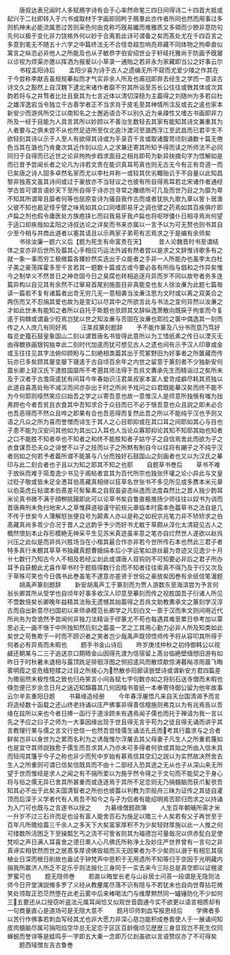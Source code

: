 <!-- { "loadSidebar": true } -->
　　唐叔达表兄闻时人多赋鴈字诗有会于心率然命笔三四日间得诗二十四首大抵或起兴于二社即转入于六书或取材于字画即囘盻于鴈羣此亦作者所同也然而用事过多则机神未必能流属思过苦则采色何由克称巧旣易纎而难雅质又多顇而少腴非意防句先何以极于变化非力饶格外何以妙于合离若此诗可谓备之矣而髙处尤在千四百言之多意到笔无不随五十六字之中篇终法无不合怪竒超忽响亮昻藏不同体物之拘牵直似寓言之纵恣必非他人之所能及也从子敏恭字伯安绍世业于轩岐托雅尚于防画予旣屡以诊视为烦渠亦邀以挥洒为报爰以小草录一通贻之若非永为家藏即当公之好事云尔
　　书程孟阳诗后
　　孟阳少喜为诗于古人之遗编无所不窥而尤爱少陵之作其在于今尝称李献吉虽规规摹拟而才气实非余人所及也甫冠即弃去经生之学而一意读古诗文久之豁然上自汉魏下逮北宋诸作者靡不穷其所诣至苏长公往往或斆其体或次其韵若将与之并骛者比壮且衰其为七言近体以清切深穏为主葢得之刘随州为多若曰杜之雄浑逸宕当令独立千古善学者正不当求肖于皮毛至其神情所注反或去之逺也家本新安少而游呉所交江以南知名之士邂逅语合不以别久近为亲疎性又嗜古书画即非力所及一经于目能为人具言其所以妙顾以不善治生数轻去其家有能知其诗文兼重其为人者要与之俱未尝不从也然足迹所至仅北逾汴渡河至潞西浮江至武昌而已君平生不欲轻刻其诗以示于人至人有欲得其诗或为手录百千言或取诸腹笥顷刻诵数十篇无倦色当其在潞也乃肯彚次其近作刻以应人之求兼还寄其所知予得而读之所师法不必同同归于自得而已近世之论非拘拘步趋求面目之相肖即苟为新异抉摘句字为悟解如是而已昔予尝闻长者之论凡为诗若文贵在能识真耳苟真也则无古无今有正有竒道一而已矣唐之诗人固多卓然名家而尤以李杜并称一或较其优劣輙贻讥于不自量以此知昌黎非独髙文虽其诗间或过于豪放亦不当轻议之也彼有所自得焉耳若北宋诸作者通经学古皆可谓言语妙天下至所自得于诗亦岂寻常之雕缋所可几及而世乃目之为靡为卑不知其所谓卑且靡者何等也屈原变诗为骚自我作古而或者犹执九歌九章以訾卜居渔父彼不知也曷足怪乎譬之味焉如其众口同嗜即易牙之调也譬之药焉如其百疾俱疗即卢扁之剂也假令庸医处方族庖挟匕而曰我易牙我卢扁也将呕哕僵仆日相寻焉尚何望于适口却疾哉如孟阳之诗叔达论之详矣而书来亦属以一言予以为可无赘也则书其自少至今相与共商此道者以塞其请且以示两家子弟苟有志焉求之于是编有余师矣
　　书徐汝廉一题六义后【题为死生有命富贵在天】
　　昔人论魏晋时书至谓结体之变亦非后世所及葢其心手相应巧运法外诚有然者尝以是求之文辞惟诗歌多有之就一象一事而穷工极微篇各臻妙然实迭出于众能者之手非一人所能办也虽李太白杜子美之豪荡挥霍多至千言若其一题数十篇或古或今要必各有所指与倡和之作异矣惟今之制举义不然昔日之神竒固今日之臭腐也转相追逐月异而岁不同以故夸者务多连篇异构以自见其有余然不过窜易首尾别施面目非真能变也友人徐汝亷为此题七篇毎读一篇若不复有诸篇者出竒无穷几无一意相袭当汝亷注思为文时或以离之双美合之两伤而又不忍捐其爱也故为是变幻以尽其中之所欲言此与书法之变何异然以汝亷之才如此世未有能知之者所以自托于斯题也欤顾其文辞纵逸萧散向既戾于拘挛而今复逺于钩棘或谓盍少贬焉岂犹以世之知汝亷与否固在汝亷也耶捡之箧中偶逸其一刻而传之人人庶几有同好焉
　　汪杲叔篆刻题辞
　　予不能作篆及八分书而意乃笃好每览史籀石鼓皇象国山二刻以谓晋唐名书皆得此意所以为工惜纸素之传日以湮灭无由得覩铁画银钩独幸此二刻时代加逺而犹可想见古人之遗也间有示予汉人印章或金或玉往往见其字法俯仰顾盼与二刻絶相类葢其出于荒冢野田为好事者之所箧藏而传玩亦已多矣顾其屡变屡下寝逺于古自顷百余年之内世之留意于篆刻者不少独新安何震长卿上窥汉氏下逮胜国靡所不考遡其师法得于吾呉文夀承先生而精诣过之矣所未及于汉者于古澹简逺犹有间耳今年春始识汪君杲叔家本富人爱竒成癖尽耗其资独以此道自喜髙处殆不减汉而间亦杂出于时之所尚予戏问之曰君既能摹汉矣而终不能不为今何耶则哑然笑应曰始吾之学之以寄吾意也故一意惟汉人是师意所独惬有嗤为拙弗顾也今者吾贫且衣食其中吾知求合于众目而已不必于惬吾意也众且説之即未必合也吾恶得而不然众且哗之即果有合也吾恶得而复然此吾之所以不能纯乎汉也予则又语之凡众之所为喜而誉憎而诽生于其人之心目耶抑或在其口耳之间耶如其心与目也子患不能为汉安问其他如为其出口入耳也人当论众寡耶抑论其知不知耶其始也知者之口不能胜不知者卒也不知者之和终不能胜知者子姑守子之自信焉舍此而欲为子之衣食谋吾恐夫众之诽誉不以子之技而以子之所黙有制自今以往将有謿子之不纯乎汉者则如之何若予者葢所谓不能篆与八分而独好石鼓国山之刻画者也又以为汉氏之摹印与此二刻合者也子且以为知之耶其不知之也耶
　　自题草书巻后
　　草书不难于放纵而难于简澹逸少书见于阁帖者宜其为百代所宗也独张怀瓘之论小异此与文皇过贬子敬或皆未足全慿耳伯髙藏真相继以狂草名世张书不多见所见或多赝本米元章以伯英虎丘帖谓本伯髙差可髣髴素之自叙虽姿态纵逸而法度森然比之晋人独少韵耳米论真书微不满于顔栁挑踼即此可以论草书矣自鲁直极推扬少师往往以奴书为诮而晋唐典刑未免扫地宋人之草惟薛道祖谨守前规元章临本时露本色葢草书之法自是几不传于世矣今人薄解怒张便自号为颠素人亦以是称之如祝京兆笔力非不矫矫求之伯髙藏真尚多乖少合况于晋人之远韵乎予少而好书尤躭于草颇从淳化太清窥见古人之概然恨刻本止存形模絶无神采平生见苏米真迹虽率意之笔亦自烂然世人遂欲以赵呉兴压之此似是而非呉兴胜场当在小楷其最合作亦非若今世所传石本也然此三君子者特多真行未覩其草草书独藏真题曹娥绢本后小字运笔如游丝最为竒迹又见逸少十月卄七数行乃知古今人不相及若经尘刦此或谓唐人双钩则不可知要必非后之君子所办耳予自获覩此尤喜作草书时于题扇得数行合而不知者往往索真不得乃及于行又次及于草殊可笑也今日偶书此巻虽笔不逮意亦差贤于世俗之豪放矣因巻有余纸信笔漫题
　　胡禹声篆刻题辞
　　新安胡禹声工于篆刻而为贾人游数东至海滨尝为予言何翁长卿其所从受学也自顷年好事多收汉人印意至摹刻而传之视胜国吾子衍诸人所见不啻数倍矣长卿晚年益精其法殆无遗憾其始葢得之吾呉文助教夀承文之篆刻学汉淳古而自出新意尽扫国初以来师承模范长卿学之凡刻白文一禀于汉而朱文则间用近代所尚务为竒诡然予尝闻何非独刀法精诣于缪篆尤不苟也每遇其难至累日叅考加以覃思必无一画不惬于中所独知然后刻之葢虽一艺之工其用心勤力必非人所及知类如此矣世之苟售欺于一时而不顾识者之笑者岂少哉禹声既领悟师传予将从容叩其所得于何者必有异焉而未暇也
　　题手书金山诗后
　　昨岁庚戌仲秋之初侍御韩公以视鹾还朝某与二三子追送京口期晤金山因得先渡为信宿留上髙台临絶壁缅想旧游有如昨日于时秋暑未退相与露顶跣足徘徊浮图之侧招逺风而散烦歊惊涛暮飐凉雨晨飞晦雾明霞之变危樯短艓之过目之所接心为然散歩囘廊读嵌壁诗或谓新安方君四篇差为赡丽然未极性情之致也归舟笑言小间各赋七字句数亦如之将刻石送寺僧而未暇也倏忽便已岁余念日月之遄迈知頽暮其几何因楷书茧纸一本奉寄侍御公留为他年故事云尔辛亥重阳日题
　　书募缘造经册
　　今年春浮屠悟凡来自天台国清谒予而言将造经数十函载之还山终老持诵以庄严佛事非得善信檀施则弗克以为有兆焉告以吾缘在兹所以来也今者日捧一函行于道涂顾未有遇焉闻子儒也而托于禅请为我一言以先之予应之曰子之师为一大事因缘出现于世且得无言乎苟为之徒且得无诵而讲乎其言教理行果与儒之言文行忠信一也然吾尝怪儒生诵法孔氏而考其行葢求与之合者鲜矣岂非以身世为之累而名利为之诱哉惟尔浮屠去其父母妻子凡生人之所重若蔑如也是宜守其师説独愈于儒生而吾求其人乃亦未可多得者何欤或其始之所由入信未具而轻闯其籓乎今子之称也非少而髠中岁始有慕焉信其空幻之説以为实然故决然舍去生人之所重则可谓已信矣信既具而不由十二部经入恐其途之无从也子从深山来无所望于世而惟经是求人之闻之有不捐所爱以为施乎然令得之于文句而不能契之于身心将与俗之儒无异已舍其所甚重而或逐逐焉于其所不足恋则无乃捐髓脑而获爪髪欤吾知其必不出于此矣夫国清智者之所创也彼葢以判教为宗般舟三昧为证传之其徒自灌顶而后深于义学者代有人焉吾不知今之与子为侣者有能绍明焉否耶归而求之以持诵为入门可也既与之言遂书以授之
　　为募缘僧题疏簿
　　人生百年朝晡所需才米一升岁不过三石许而足也设有富人能舍百石为施足以赡三十人矣若有父子再世至于百年凡所赡给葢三千余人之多天下大矣富家厚积不为少矣轻财厚施以此一人推之何可缕数所活困乏下至操瓢乞丐之流不可訾省则其为福德岂可量哉况以供赤髭白足使梵呗之声日满人耳喜舍之德日熏人心凡佛氏所称浄土及妙庄严世界曾有一言句之非真谛实相欤然而世之居髙享厚谤佛毁祖而灭无因果者为不少矣则以溺于有相忘其宿植业日深而根日削故也盍试于钟梵声中思积于无用遗所不知等归于空因于光明藏内捐我所赢济人所乏不足乐乎则法报化三身同于一实去来今三际总是真空即以证檀波罗蜜可也
　　题无隠师巻
　　若直以晦堂长老与山谷居士问荅一段谓是无隐则法师今日开堂演説脩多罗了义经从教麈尾尽落不识有隠与不若犹未也自向世尊拈花微笑处领取正恐茫然堕在此老云雾中后来棒喝法门与维摩黙然同一罏锤防化不少如何三五要还从口授窃听盗法元属耳闻恰又似观世音圆通今实不欲更以语言相质却有一句商量直心是道场可是无隠大意不
　　题月印师刺血写报恩经后
　　学佛者多以苦行作佛事若刺血写经其尤也非大愿力非深心慈岂能积成巻袠使人于一展诵间知皮肉髓脑尽属可捐阳焰空华总无足恋于区区百龄俄顷见歴歴三身显现岂不死生仅同蝉蜕而誉诽等是蛙鸣乎一字即五大乗一念即万亿刦虽欲以言语赞叹亦了不可得矣
　　题西域僧左吉古鲁巻
